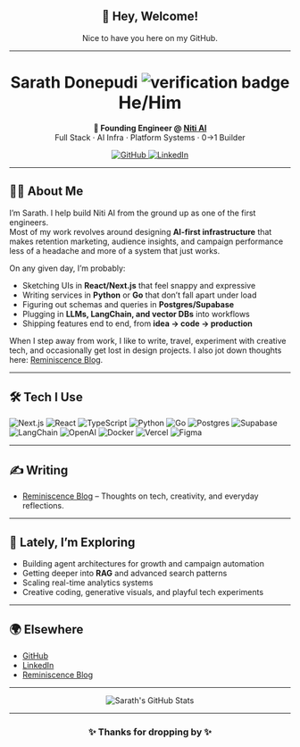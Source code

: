 <!-- Profile README for Sarath Donepudi (@dupenodi) -->

<h2 align="center">👋 Hey, Welcome!</h2>
<p align="center">Nice to have you here on my GitHub.</p>

---

<h1 align="center">
  Sarath Donepudi  
  <img src="https://img.shields.io/badge/Verified-blue?style=flat-square" alt="verification badge" />
  <br/>
  <span style="font-size:1.1em;">He/Him</span>
</h1>

<p align="center">
  <strong>🚀 Founding Engineer @ <a href="https://niti.ai">Niti AI</a></strong> <br/>
  Full Stack · AI Infra · Platform Systems · 0→1 Builder
</p>

<p align="center">
  <a href="https://github.com/dupenodi">
    <img src="https://img.shields.io/badge/GitHub-dupenodi-333?style=flat-square&logo=github" alt="GitHub" />
  </a>
  <a href="https://www.linkedin.com/in/sarath-donepudi/">
    <img src="https://img.shields.io/badge/LinkedIn-Sarath%20Donepudi-blue?style=flat-square&logo=linkedin" alt="LinkedIn" />
  </a>
</p>

---

## 👨‍💻 About Me

I’m Sarath. I help build Niti AI from the ground up as one of the first engineers.  
Most of my work revolves around designing **AI-first infrastructure** that makes retention marketing, audience insights, and campaign performance less of a headache and more of a system that just works.

On any given day, I’m probably:
- Sketching UIs in **React/Next.js** that feel snappy and expressive  
- Writing services in **Python** or **Go** that don’t fall apart under load  
- Figuring out schemas and queries in **Postgres/Supabase**  
- Plugging in **LLMs, LangChain, and vector DBs** into workflows  
- Shipping features end to end, from **idea → code → production**

When I step away from work, I like to write, travel, experiment with creative tech, and occasionally get lost in design projects. I also jot down thoughts here: [Reminiscence Blog](https://reminiscence.bearblog.dev).

---

## 🛠️ Tech I Use

![Next.js](https://img.shields.io/badge/Next.js-000?style=flat-square&logo=nextdotjs)
![React](https://img.shields.io/badge/React-20232A?style=flat-square&logo=react)
![TypeScript](https://img.shields.io/badge/TypeScript-007ACC?style=flat-square&logo=typescript)
![Python](https://img.shields.io/badge/Python-3776AB?style=flat-square&logo=python)
![Go](https://img.shields.io/badge/Go-00ADD8?style=flat-square&logo=go)
![Postgres](https://img.shields.io/badge/Postgres-336791?style=flat-square&logo=postgresql)
![Supabase](https://img.shields.io/badge/Supabase-3ECF8E?style=flat-square&logo=supabase)
![LangChain](https://img.shields.io/badge/LangChain-fff?style=flat-square&logo=data:image/svg+xml;base64,PHN2ZyBmaWxsPSIjMzM3IiBoZWlnaHQ9IjIwIiB3aWR0aD0iMjAiIHZpZXdCb3g9IjAgMCAyMCAyMCI+PGNpcmNsZSBjeD0iMTAiIGN5PSIxMCIgcj0iOCIgc3R5bGU9ImZpbGw6IzM3NyIvPjwvc3ZnPg==)
![OpenAI](https://img.shields.io/badge/OpenAI-fff?style=flat-square&logo=openai)
![Docker](https://img.shields.io/badge/Docker-2496ED?style=flat-square&logo=docker)
![Vercel](https://img.shields.io/badge/Vercel-000?style=flat-square&logo=vercel)
![Figma](https://img.shields.io/badge/Figma-F24E1E?style=flat-square&logo=figma)

---

## ✍️ Writing

- [Reminiscence Blog](https://reminiscence.bearblog.dev) – Thoughts on tech, creativity, and everyday reflections.

---

## 🌱 Lately, I’m Exploring

- Building agent architectures for growth and campaign automation  
- Getting deeper into **RAG** and advanced search patterns  
- Scaling real-time analytics systems  
- Creative coding, generative visuals, and playful tech experiments  

---

## 🌍 Elsewhere

- [GitHub](https://github.com/dupenodi)  
- [LinkedIn](https://www.linkedin.com/in/sarath-donepudi/)  
- [Reminiscence Blog](https://reminiscence.bearblog.dev)  

---

<p align="center">
  <img src="https://github-readme-stats.vercel.app/api?username=dupenodi&show_icons=true&theme=radical&hide_title=true&hide_border=false&count_private=true" alt="Sarath's GitHub Stats" />
</p>

---

<h3 align="center">✨ Thanks for dropping by ✨</h3>
